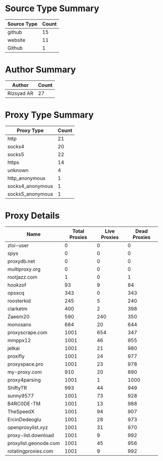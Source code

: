 # Source Type Summary

| Source Type | Count |
|-------------|-------|
| github | 15 |
| website | 11 |
| Github | 1 |


# Author Summary

| Author | Count |
|--------|-------|
| Rizsyad AR | 27 |


# Proxy Type Summary

| Proxy Type | Count |
|------------|-------|
| http | 21 |
| socks4 | 20 |
| socks5 | 22 |
| https | 14 |
| unknown | 4 |
| http_anonymous | 1 |
| socks4_anonymous | 1 |
| socks5_anonymous | 1 |


# Proxy Details

| Name | Total Proxies | Live Proxies | Dead Proxies |
|------|---------------|--------------|---------------|
| zloi-user | 0 | 0 | 0 |
| spys | 0 | 0 | 0 |
| proxydb.net | 0 | 0 | 0 |
| multiproxy.org | 0 | 0 | 0 |
| rootjazz.com | 1 | 0 | 1 |
| hookzof | 93 | 9 | 84 |
| opsxcq | 343 | 0 | 343 |
| roosterkid | 245 | 5 | 240 |
| clarketm | 400 | 2 | 398 |
| Zaeem20 | 590 | 240 | 350 |
| monosans | 664 | 20 | 644 |
| proxyscrape.com | 1001 | 654 | 347 |
| mmppx12 | 1001 | 46 | 955 |
| jetkai | 1001 | 21 | 980 |
| proxifly | 1001 | 24 | 977 |
| proxyspace.pro | 1001 | 23 | 978 |
| my-proxy.com | 910 | 20 | 890 |
| proxy4parsing | 1001 | 1 | 1000 |
| ShiftyTR | 993 | 44 | 949 |
| sunny9577 | 1001 | 73 | 928 |
| B4RC0DE-TM | 1001 | 13 | 988 |
| TheSpeedX | 1001 | 94 | 907 |
| ErcinDedeoglu | 1001 | 28 | 973 |
| openproxylist.xyz | 1001 | 31 | 970 |
| proxy-list.download | 1001 | 9 | 992 |
| proxylist.geonode.com | 1001 | 45 | 956 |
| rotatingproxies.com | 1001 | 9 | 992 |
